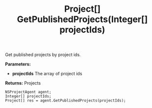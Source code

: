 ﻿---
uid: crmscript_ref_NSProjectAgent_GetPublishedProjects
title: Project[] GetPublishedProjects(Integer[] projectIds)
intellisense: NSProjectAgent.GetPublishedProjects
keywords: NSProjectAgent, GetPublishedProjects
so.topic: reference
---

Get published projects by project ids.

**Parameters:**
 - **projectIds** The array of project ids

**Returns:** Projects

```crmscript
NSProjectAgent agent;
Integer[] projectIds;
Project[] res = agent.GetPublishedProjects(projectIds);
```

